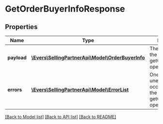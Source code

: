 # GetOrderBuyerInfoResponse

## Properties
Name | Type | Description | Notes
------------ | ------------- | ------------- | -------------
**payload** | [**\Evers\SellingPartnerApi\Model\OrderBuyerInfo**](OrderBuyerInfo.md) | The payload for the getOrderBuyerInfo operations. | [optional] 
**errors** | [**\Evers\SellingPartnerApi\Model\ErrorList**](ErrorList.md) | One or more unexpected errors occurred during the getOrderBuyerInfo operation. | [optional] 

[[Back to Model list]](../README.md#documentation-for-models) [[Back to API list]](../README.md#documentation-for-api-endpoints) [[Back to README]](../README.md)


